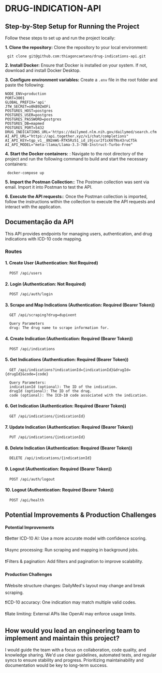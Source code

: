 
# DRUG-INDICATION-API



## Step-by-Step Setup for Running the Project

Follow these steps to set up and run the project locally:

**1. Clone the repository:** Clone the repository to your local environment:
```
 git clone git@github.com:thiagoncaetano/drug-indications-api.git
```

**2. Install Docker:** Ensure that Docker is installed on your system. If not, download and install Docker Desktop.

**3. Configure environment variables:** Create a ```.env``` file in the root folder and paste the following:
```
NODE_ENV=production
PORT=3001
GLOBAL_PREFIX='api'
JTW_SECRET=o0kB9ZmOFi
POSTGRES_HOST=postgres
POSTGRES_USER=postgres
POSTGRES_PASSWORD=postgres
POSTGRES_DB=mapmed
POSTGRES_PORT=5432
DRUG_INDICATIONS_URL='https://dailymed.nlm.nih.gov/dailymed/search.cfm'
AI_API_URL="https://api.together.xyz/v1/chat/completions"
AI_API_KEY=tgp_v1__8N2mWG-RTK5Rz51_id_i9jcur2f1cK6TNs43ruCf5k
AI_API_MODEL="meta-llama/Llama-3.3-70B-Instruct-Turbo-Free"
```

**4. Start the Docker containers:** : Navigate to the root directory of the project and run the following command to build and start the necessary containers:
```
 docker-compose up
```

**5. Import the Postman Collection:**: The Postman collection was sent via email. Import it into Postman to test the API.

**6. Execute the API requests:**: Once the Postman collection is imported, follow the instructions within the collection to execute the API requests and interact with the application.


## Documentação da API

This API provides endpoints for managing users, authentication, and drug indications with ICD-10 code mapping.

### Routes

#### 1. Create User (Authentication: Not Required)
```
  POST /api/users
```

#### 2. Login (Authentication: Not Required)
```
  POST /api/auth/login
```

#### 3. Scrape and Map Indications (Authentication: Required (Bearer Token))
```
  GET /api/scraping?drug=dupixent

  Query Parameters
  drug: The drug name to scrape information for.
```

#### 4. Create Indication (Authentication: Required (Bearer Token))
```
  POST /api/indications
```


#### 5. Get Indications (Authentication: Required (Bearer Token))
```
  GET /api/indications?indicationId={indicationId}&drugId={drugId}&code={code}

  Query Parameters:
  indicationId (optional): The ID of the indication.
  drugId (optional): The ID of the drug.
  code (optional): The ICD-10 code associated with the indication.
```

#### 6. Get Indication (Authentication: Required (Bearer Token))
```
  GET /api/indications/{indicationId}
```

#### 7. Update Indication (Authentication: Required (Bearer Token))
```
  PUT /api/indications/{indicationId}
```

#### 8. Delete Indication (Authentication: Required (Bearer Token))
```
  DELETE /api/indications/{indicationId}
```

#### 9. Logout (Authentication: Required (Bearer Token))
```
  POST /api/auth/logout
```

#### 10. Logout (Authentication: Required (Bearer Token))
```
  POST /api/health
```

## Potential Improvements & Production Challenges

#### Potential Improvements

❗️Better ICD-10 AI: Use a more accurate model with confidence scoring.

❗️Async processing: Run scraping and mapping in background jobs.

❗️Filters & pagination: Add filters and pagination to improve scalability.

#### Production Challenges

❗️Website structure changes: DailyMed's layout may change and break scraping.

❗️ICD-10 accuracy: One indication may match multiple valid codes.

❗️Rate limiting: External APIs like OpenAI may enforce usage limits.

## How would you lead an engineering team to implement and maintain this project?

I would guide the team with a focus on collaboration, code quality, and knowledge sharing. We'd use clear guidelines, automated tests, and regular syncs to ensure stability and progress. Prioritizing maintainability and documentation would be key to long-term success.







